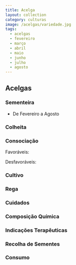 ```yaml
---
title: Acelga
layout: collection
category: culturas
image: /acelgas/variedade.jpg
tags:
  - acelgas
  - fevereiro
  - março
  - abril
  - maio
  - junho
  - julho
  - agosto
---
```


## Acelgas

### Sementeira

* De Fevereiro a Agosto

### Colheita

### Consociação

Favoráveis:


Desfavoráveis:


### Cultivo

### Rega

### Cuidados

### Composição Química

### Indicações Terapêuticas

### Recolha de Sementes

### Consumo

